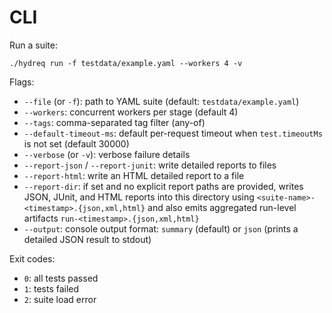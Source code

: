 # CLI

Run a suite:
```
./hydreq run -f testdata/example.yaml --workers 4 -v
```

Flags:
- `--file` (or `-f`): path to YAML suite (default: `testdata/example.yaml`)
- `--workers`: concurrent workers per stage (default 4)
- `--tags`: comma-separated tag filter (any-of)
- `--default-timeout-ms`: default per-request timeout when `test.timeoutMs` is not set (default 30000)
- `--verbose` (or `-v`): verbose failure details
- `--report-json` / `--report-junit`: write detailed reports to files
- `--report-html`: write an HTML detailed report to a file
- `--report-dir`: if set and no explicit report paths are provided, writes JSON, JUnit, and HTML reports into this directory using `<suite-name>-<timestamp>.{json,xml,html}` and also emits aggregated run-level artifacts `run-<timestamp>.{json,xml,html}`
- `--output`: console output format: `summary` (default) or `json` (prints a detailed JSON result to stdout)

Exit codes:
- `0`: all tests passed
- `1`: tests failed
- `2`: suite load error
